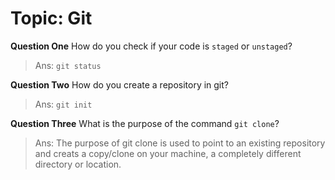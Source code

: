 # Topic: Git

**Question One** How do you check if your code is `staged` or `unstaged`?

>Ans: `git status`



**Question Two** How do you create a repository in git?
>Ans: `git init`


**Question Three** What is the purpose of the command `git clone`?

>Ans: The purpose of git clone is used to point to an existing repository and creats a copy/clone on your machine, a  completely different directory or location. 